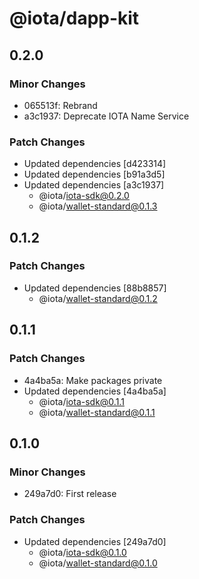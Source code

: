# @iota/dapp-kit

## 0.2.0

### Minor Changes

-   065513f: Rebrand
-   a3c1937: Deprecate IOTA Name Service

### Patch Changes

-   Updated dependencies [d423314]
-   Updated dependencies [b91a3d5]
-   Updated dependencies [a3c1937]
    -   @iota/iota-sdk@0.2.0
    -   @iota/wallet-standard@0.1.3

## 0.1.2

### Patch Changes

-   Updated dependencies [88b8857]
    -   @iota/wallet-standard@0.1.2

## 0.1.1

### Patch Changes

-   4a4ba5a: Make packages private
-   Updated dependencies [4a4ba5a]
    -   @iota/iota-sdk@0.1.1
    -   @iota/wallet-standard@0.1.1

## 0.1.0

### Minor Changes

-   249a7d0: First release

### Patch Changes

-   Updated dependencies [249a7d0]
    -   @iota/iota-sdk@0.1.0
    -   @iota/wallet-standard@0.1.0
